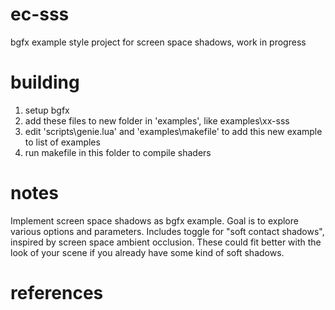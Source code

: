 # ec-sss
bgfx example style project for screen space shadows, work in progress

# building
1) setup bgfx
2) add these files to new folder in 'examples', like examples\xx-sss
3) edit 'scripts\genie.lua' and 'examples\makefile' to add this new example to list of examples
4) run makefile in this folder to compile shaders

# notes
Implement screen space shadows as bgfx example. Goal is to explore various options and parameters. Includes toggle for "soft contact shadows", inspired by screen space ambient occlusion. These could fit better with the look of your scene if you already have some kind of soft shadows.

# references
